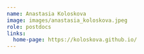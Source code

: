 ```yaml
---
name: Anastasia Koloskova
image: images/anastasia_koloskova.jpeg
role: postdocs
links:
  home-page: https://koloskova.github.io/
---
```


